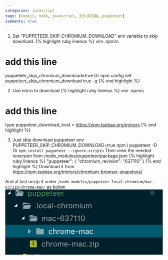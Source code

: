 ```yaml
---
categories: javascript
tags: [nodejs, node, javascript, 无头浏览器, puppeteer]
comments: true
---
```

1.  Set "PUPPETEER_SKIP_CHROMIUM_DOWNLOAD" env variable to skip download.
{% highlight ruby linenos %}
vim .npmrc
# add this line
puppeteer_skip_chromium_download=true
Or
npm config set puppeteer_skip_chromium_download true -g
{% end highlight %}
<!-- more -->
2. Use mirro to download
{% highlight ruby linenos %}
vim .npmrc
# add this line
type puppeteer_download_host = https://npm.taobao.org/mirrors
{% end highlight %}

3. Just skip download puppeteer
env PUPPETEER_SKIP_CHROMIUM_DOWNLOAD=true npm i puppeteer -D
Or 
`npm install puppeteer --ignore-scripts`
Then view the needed reversion from /node_modules/puppeteer/package.json
{% highlight ruby linenos %}
"puppeteer": {
  "chromium_revision": "637110"
}
{% end highlight %}
Download it from https://npm.taobao.org/mirrors/chromium-browser-snapshots/

And at last unzip it under `/node_modules/puppeteer.local-chromium/mac-637110/chrome-mac/` as below
![](/assets/images/puppeteer_path.jpg) 